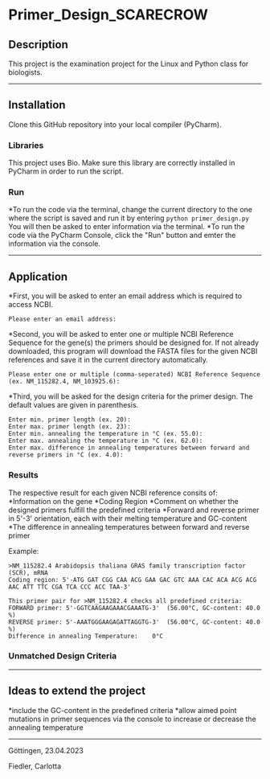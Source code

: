 # Primer_Design_SCARECROW


## Description
This project is the examination project for the Linux and Python class for biologists.

---

## Installation
Clone this GitHub repository into your local compiler (PyCharm).

### Libraries
This project uses Bio. Make sure this library are correctly installed in PyCharm in order to run the script.

### Run
*To run the code via the terminal, change the current directory to the one where the script is saved and run it by entering
```python primer_design.py```
You will then be asked to enter information via the terminal.
*To run the code via the PyCharm Console, click the "Run" button and emter the information via the console.

---

## Application
*First, you will be asked to enter an email address which is required to access NCBI.

```
Please enter an email address: 
```

*Second, you will be asked to enter one or multiple NCBI Reference Sequence for the gene(s) the primers should be designed for. If not already downloaded, this program will download the FASTA files for the given NCBI references and save it in the current directory automatically.

```
Please enter one or multiple (comma-seperated) NCBI Reference Sequence (ex. NM_115282.4, NM_103925.6): 
```

*Third, you will be asked for the design criteria for the primer design. The default values are given in parenthesis.

```
Enter min. primer length (ex. 20): 
Enter max. primer length (ex. 23): 
Enter min. annealing the temperature in °C (ex. 55.0): 
Enter max. annealing the temperature in °C (ex. 62.0): 
Enter max. difference in annealing temperatures between forward and reverse primers in °C (ex. 4.0): 
```

### Results
The respective result for each given NCBI reference consits of:
*Information on the gene
*Coding Region
*Comment on whether the designed primers fulfill the predefined criteria
*Forward and reverse primer in 5'-3' orientation, each with their melting temperature and GC-content
*The difference in annealing temperatures between forward and reverse primer

Example:
```
>NM_115282.4 Arabidopsis thaliana GRAS family transcription factor (SCR), mRNA
Coding region: 5'-ATG GAT CGG CAA ACG GAA GAC GTC AAA CAC ACA ACG ACG AAC ATT TTC CGA TCA CCC ACC TAA-3'

This primer pair for >NM_115282.4 checks all predefined criteria:
FORWARD primer: 5'-GGTCAAGAAGAAACGAAATG-3' 	(56.00°C, GC-content: 40.0 %)
REVERSE primer: 5'-AAATGGGAAGAGATTAGGTG-3' 	(56.00°C, GC-content: 40.0 %)
Difference in annealing Temperature: 	0°C
```
### Unmatched Design Criteria


---
	
## Ideas to extend the project
*include the GC-content in the predefined criteria
*allow aimed point mutations in primer sequences via the console to increase or decrease the annealing temperature

---


Göttingen, 23.04.2023

Fiedler, Carlotta 
